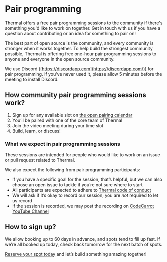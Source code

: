 # Pair programming

Thermal offers a free pair programming sessions to the community if there's something you'd like to work on together. Get in touch with us if you have a question about contributing or an idea for something to pair on!

The best part of open source is the community, and every community is stronger when it works together. To help build the strongest community possible, Thermal is offering free one-hour pair programming sessions to anyone and everyone in the open source community.

We use Discord ([https://discordapp.com](https://discordapp.com/)) for pair programming. If you’ve never used it, please allow 5 minutes before the meeting to install Discord.

## How community pair programming sessions work?

1. Sign up for any available slot on [the open pairing calendar](https://calendly.com/codecarrot/thermal)
2. You’ll be paired with one of the core team of Thermal
3. Join the video meeting during your time slot
4. Build, learn, or discuss!

### What we expect in pair programming sessions

These sessions are intended for people who would like to work on an issue or pull request related to Thermal.

We also expect the following from pair programming participants:

- If you have a specific goal for the session, that’s helpful, but we can also choose an open issue to tackle if you’re not sure where to start
- All participants are expected to adhere to [Thermal code of conduct](/docs/code-of-conduct/)
- We will ask if it’s okay to record our session; you are *not* required to let us record
- If the session is recorded, we may post the recording on [CodeCarrot YouTube Channel](https://www.youtube.com/channel/UCeUQVjwShjdrEm-tQJW9KpA)

## How to sign up?

We allow booking up to 60 days in advance, and spots tend to fill up fast. If we’re all booked up today, check back tomorrow for the next batch of spots.

[Reserve your spot today](https://calendly.com/codecarrot/thermal) and let’s build something amazing together!
